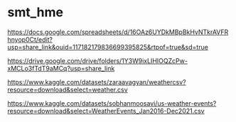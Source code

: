 # smt_hme


https://docs.google.com/spreadsheets/d/16OAz6UYDkMBpBkHvNTkrAVFRhnyop0Ct/edit?usp=share_link&ouid=117182179836699395825&rtpof=true&sd=true

https://drive.google.com/drive/folders/1Y3W9ixLIHIOQZcPw-xMCLo3fTdT9aMCq?usp=share_link


https://www.kaggle.com/datasets/zaraavagyan/weathercsv?resource=download&select=weather.csv


https://www.kaggle.com/datasets/sobhanmoosavi/us-weather-events?resource=download&select=WeatherEvents_Jan2016-Dec2021.csv





